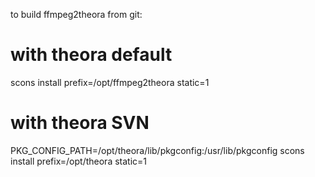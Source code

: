 
to build ffmpeg2theora from git:


# with theora default
scons install prefix=/opt/ffmpeg2theora static=1

# with theora SVN
PKG_CONFIG_PATH=/opt/theora/lib/pkgconfig:/usr/lib/pkgconfig scons install prefix=/opt/theora static=1


